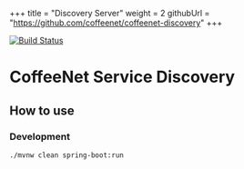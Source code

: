 +++
title = "Discovery Server"
weight = 2
githubUrl = "https://github.com/coffeenet/coffeenet-discovery"
+++

[![Build Status](https://travis-ci.org/coffeenet/coffeenet-discovery.svg?branch=master)](https://travis-ci.org/coffeenet/coffeenet-discovery)

# CoffeeNet Service Discovery

## How to use

### Development

```bash
./mvnw clean spring-boot:run
```
